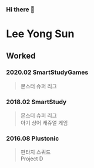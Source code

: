### Hi there 👋


# Lee Yong Sun  

## Worked  
###  2020.02 SmartStudyGames    
> 몬스터 슈퍼 리그  
### 2018.02 SmartStudy    
> 몬스터 슈퍼 리그  
> 아기 상어 캐쥬얼 게임    
### 2016.08 Plustonic    
> 판타지 스쿼드  
> Project D  


<!--
**envyless/envyless** is a ✨ _special_ ✨ repository because its `README.md` (this file) appears on your GitHub profile.


Here are some ideas to get you started:

- 🔭 I’m currently working on ...  
- 🌱 I’m currently learning ...
- 👯 I’m looking to collaborate on ...
- 🤔 I’m looking for help with ...
- 💬 Ask me about ...
- 📫 How to reach me: ...
- 😄 Pronouns: ...
- ⚡ Fun fact: ...
-->
